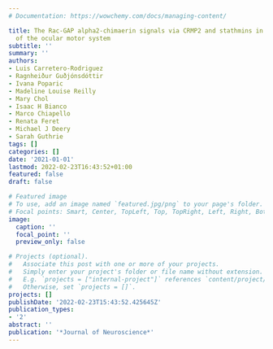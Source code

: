 ```yaml
---
# Documentation: https://wowchemy.com/docs/managing-content/

title: The Rac-GAP alpha2-chimaerin signals via CRMP2 and stathmins in the development
  of the ocular motor system
subtitle: ''
summary: ''
authors:
- Luis Carretero-Rodriguez
- Ragnheiður Guðjónsdóttir
- Ivana Poparic
- Madeline Louise Reilly
- Mary Chol
- Isaac H Bianco
- Marco Chiapello
- Renata Feret
- Michael J Deery
- Sarah Guthrie
tags: []
categories: []
date: '2021-01-01'
lastmod: 2022-02-23T16:43:52+01:00
featured: false
draft: false

# Featured image
# To use, add an image named `featured.jpg/png` to your page's folder.
# Focal points: Smart, Center, TopLeft, Top, TopRight, Left, Right, BottomLeft, Bottom, BottomRight.
image:
  caption: ''
  focal_point: ''
  preview_only: false

# Projects (optional).
#   Associate this post with one or more of your projects.
#   Simply enter your project's folder or file name without extension.
#   E.g. `projects = ["internal-project"]` references `content/project/deep-learning/index.md`.
#   Otherwise, set `projects = []`.
projects: []
publishDate: '2022-02-23T15:43:52.425645Z'
publication_types:
- '2'
abstract: ''
publication: '*Journal of Neuroscience*'
---
```

